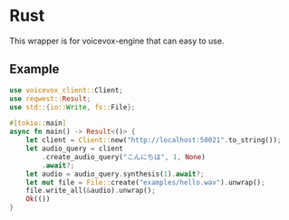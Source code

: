 # Rust
This wrapper is for voicevox-engine that can easy to use.

## Example
```rust
use voicevox_client::Client;
use reqwest::Result;
use std::{io::Write, fs::File};

#[tokio::main]
async fn main() -> Result<()> {
    let client = Client::new("http://localhost:50021".to_string());
    let audio_query = client
        .create_audio_query("こんにちは", 1, None)
        .await?;
    let audio = audio_query.synthesis(1).await?;
    let mut file = File::create("examples/hello.wav").unwrap();
    file.write_all(&audio).unwrap();
    Ok(())
}
```
